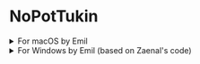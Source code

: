 # NoPotTukin

<details>
<summary>For macOS by Emil</summary>

## For macOS by Emil

Tested on macOS Catalina 10.15.5

**How to use:**

0. Use commonsense

**Edit py files inside python folder**

1. Replace 'putyourpasswordhere' with your password
2. Replace 'putyourNIPhere' with your NIP

**Edit plist files inside LaunchDaemons folder**

3. Rename the file name (optional)
4. Rename the <key>Label</key> string (optional)
5. Replace 'yourusername' with your macOS user name
6. Adjust the time for when the script will be excecuted at every weekday (optional)

**Open finder**

7. Put the plist files into /Library/LaunchDaemons/
8. Put the python files into ~/ (or whatever directory that you want, just don't forget to adjust the codes inside the plist and py)

**Open terminal**

9. type 'launchctl load /Library/LaunchDeamons/org.whatever.ClockOutEdjpb.plist'
10. type 'launchctl load /Library/LaunchDeamons/org.whatever.ClockInEdjpb.plist'

Enjoy your life

This method will runs even when your Mac sleep, make sure Power Nap is Enabled on System Preference. 

If anyone can improve the python script to be able to fill the health check, I'll be very thankful.

</details>

<details>
<summary>For Windows by Emil (based on Zaenal's code)</summary>

## For Windows by Emil (based on Zaenal's code)
Tested on Windows 8

**How to use:**

0. Use commonsense

**Edit config.py file**

1. Replace 'putyourpasswordhere' with your password
2. Replace 'putyourNIPhere' with your NIP
3. Adjust localTaskxls with your directory

**Edit .bat files**

4. Adjust log and python directory with your directory

**Notes for task.xlsx**

- T = Tusi, while for Non Tusi you can use anything else or just leave it blank 
- "F" column is total time you can use for task input, while "E" column is for time reduction 
- "H1" cell is the sum of all task time, it is recommended to get at least 385 minutes of task time each day

**Set Scheduller**

5. Find out how to make the scheduller on Google

You can disable task input by deleting or commenting line 168 on clock_out.py

Enjoy your life


</details>
